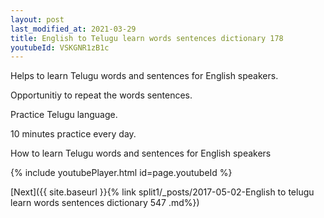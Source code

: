 ```yaml
---
layout: post
last_modified_at: 2021-03-29
title: English to Telugu learn words sentences dictionary 178 
youtubeId: VSKGNR1zB1c
---
```

 
 
Helps to learn Telugu words and sentences for English speakers.

Opportunitiy to repeat the words sentences. 

Practice Telugu language. 
 
10 minutes practice every day. 
 
How to learn Telugu words and sentences for English speakers 
 
{% include youtubePlayer.html id=page.youtubeId %}
 
 
[Next]({{ site.baseurl }}{% link  split1/_posts/2017-05-02-English to telugu learn words sentences dictionary 547 .md%})
 
